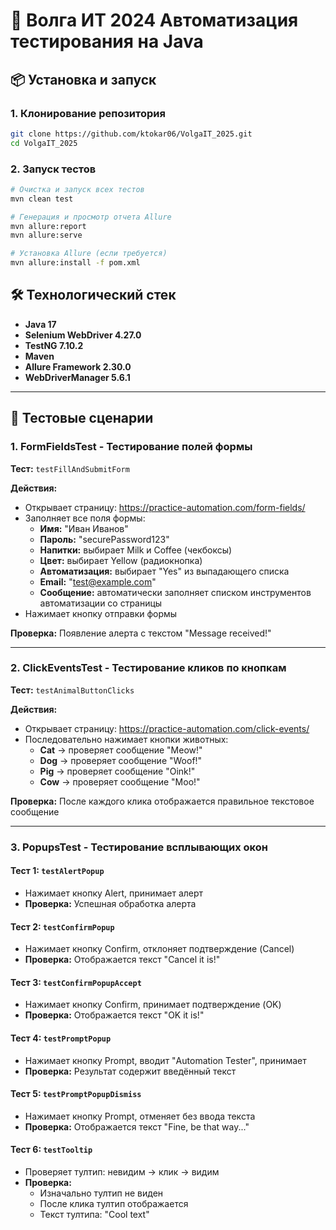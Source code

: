 # 📜 Волга ИТ 2024 Автоматизация тестирования на Java

## 📦 Установка и запуск

### 1. Клонирование репозитория
```bash
git clone https://github.com/ktokar06/VolgaIT_2025.git
cd VolgaIT_2025
```

### 2. Запуск тестов
```bash
# Очистка и запуск всех тестов
mvn clean test

# Генерация и просмотр отчета Allure
mvn allure:report
mvn allure:serve

# Установка Allure (если требуется)
mvn allure:install -f pom.xml
```

## 🛠 Технологический стек
- **Java 17**
- **Selenium WebDriver 4.27.0**
- **TestNG 7.10.2**
- **Maven**
- **Allure Framework 2.30.0**
- **WebDriverManager 5.6.1**

---

## 🧪 Тестовые сценарии

### **1. FormFieldsTest - Тестирование полей формы**
**Тест:** `testFillAndSubmitForm`

**Действия:**
- Открывает страницу: https://practice-automation.com/form-fields/
- Заполняет все поля формы:
  - **Имя:** "Иван Иванов"
  - **Пароль:** "securePassword123"
  - **Напитки:** выбирает Milk и Coffee (чекбоксы)
  - **Цвет:** выбирает Yellow (радиокнопка)
  - **Автоматизация:** выбирает "Yes" из выпадающего списка
  - **Email:** "test@example.com"
  - **Сообщение:** автоматически заполняет списком инструментов автоматизации со страницы
- Нажимает кнопку отправки формы

**Проверка:** Появление алерта с текстом "Message received!"

---

### **2. ClickEventsTest - Тестирование кликов по кнопкам**
**Тест:** `testAnimalButtonClicks`

**Действия:**
- Открывает страницу: https://practice-automation.com/click-events/
- Последовательно нажимает кнопки животных:
  - **Cat** → проверяет сообщение "Meow!"
  - **Dog** → проверяет сообщение "Woof!"
  - **Pig** → проверяет сообщение "Oink!"
  - **Cow** → проверяет сообщение "Moo!"

**Проверка:** После каждого клика отображается правильное текстовое сообщение

---

### **3. PopupsTest - Тестирование всплывающих окон**

#### **Тест 1:** `testAlertPopup`
- Нажимает кнопку Alert, принимает алерт
- **Проверка:** Успешная обработка алерта

#### **Тест 2:** `testConfirmPopup`
- Нажимает кнопку Confirm, отклоняет подтверждение (Cancel)
- **Проверка:** Отображается текст "Cancel it is!"

#### **Тест 3:** `testConfirmPopupAccept`
- Нажимает кнопку Confirm, принимает подтверждение (OK)
- **Проверка:** Отображается текст "OK it is!"

#### **Тест 4:** `testPromptPopup`
- Нажимает кнопку Prompt, вводит "Automation Tester", принимает
- **Проверка:** Результат содержит введённый текст

#### **Тест 5:** `testPromptPopupDismiss`
- Нажимает кнопку Prompt, отменяет без ввода текста
- **Проверка:** Отображается текст "Fine, be that way..."

#### **Тест 6:** `testTooltip`
- Проверяет тултип: невидим → клик → видим
- **Проверка:**
  - Изначально тултип не виден
  - После клика тултип отображается
  - Текст тултипа: "Cool text"
